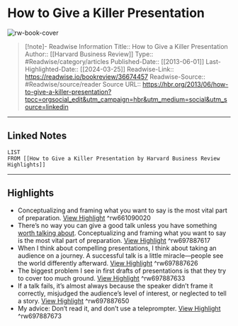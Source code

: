 # How to Give a Killer Presentation

![rw-book-cover](https://readwise-assets.s3.amazonaws.com/media/uploaded_book_covers/profile_174804/Feb22_15_758282249.jpg)
<br>
>[!note]- Readwise Information
>Title:: How to Give a Killer Presentation
>Author:: [[Harvard Business Review]]
>Type:: #Readwise/category/articles
>Published-Date:: [[2013-06-01]]
>Last-Highlighted-Date:: [[2024-03-25]]
>Readwise-Link:: https://readwise.io/bookreview/36674457
>Readwise-Source:: #Readwise/source/reader
>Source URL:: https://hbr.org/2013/06/how-to-give-a-killer-presentation?tpcc=orgsocial_edit&utm_campaign=hbr&utm_medium=social&utm_source=linkedin
--- 

## Linked Notes
```dataview
LIST
FROM [[How to Give a Killer Presentation by Harvard Business Review Highlights]]
```

---

## Highlights
- Conceptualizing and framing what you want to say is the most vital part of preparation. [View Highlight](https://readwise.io/open/661090020) ^rw661090020
- There’s no way you can give a good talk unless you have something [worth talking about](https://hbr.org/webinar/2017/05/presentations-that-connect). Conceptualizing and framing what you want to say is the most vital part of preparation. [View Highlight](https://readwise.io/open/697887617) ^rw697887617
- When I think about compelling presentations, I think about taking an audience on a journey. A successful talk is a little miracle—people see the world differently afterward. [View Highlight](https://readwise.io/open/697887626) ^rw697887626
- The biggest problem I see in first drafts of presentations is that they try to cover too much ground. [View Highlight](https://readwise.io/open/697887633) ^rw697887633
- If a talk fails, it’s almost always because the speaker didn’t frame it correctly, misjudged the audience’s level of interest, or neglected to tell a story. [View Highlight](https://readwise.io/open/697887650) ^rw697887650
- My advice: Don’t read it, and don’t use a teleprompter. [View Highlight](https://readwise.io/open/697887673) ^rw697887673
